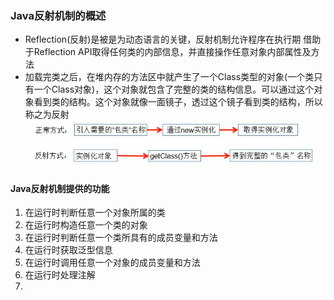 ### Java反射机制的概述  
+ Reflection(反射)是被是为动态语言的关键，反射机制允许程序在执行期
借助于Reflection API取得任何类的内部信息，并直接操作任意对象内部属性及方法  
+ 加载完类之后，在堆内存的方法区中就产生了一个Class类型的对象(一个类只有一个Class对象)，这个对象就包含了完整的类的结构信息。可以通过这个对象看到类的结构。这个对象就像一面镜子，透过这个镜子看到类的结构，所以称之为反射  
![title](https://raw.githubusercontent.com/liujinxi931204/image/master/gitnote/2020/11/08/1604843539066-1604843539335.png)  
#### Java反射机制提供的功能  
1. 在运行时判断任意一个对象所属的类  
2. 在运行时构造任意一个类的对象  
3. 在运行时判断任意一个类所具有的成员变量和方法  
4. 在运行时获取泛型信息  
5. 在运行时调用任意一个对象的成员变量和方法  
6. 在运行时处理注解  
7. 







